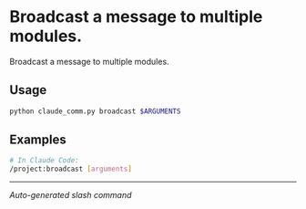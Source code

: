 # Broadcast a message to multiple modules.

Broadcast a message to multiple modules.

## Usage

```bash
python claude_comm.py broadcast $ARGUMENTS
```

## Examples

```bash
# In Claude Code:
/project:broadcast [arguments]
```

---
*Auto-generated slash command*
